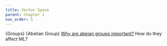 ```yaml
---
title: Vector Space
parent: Chapter 1
nav_order: 5
---
```


{Groups}
{Abelian Group}
[Why are abeian groups important?](https://math.stackexchange.com/questions/4053051/why-are-abelian-groups-of-interest-what-is-their-usefulness)
How do they affect ML?